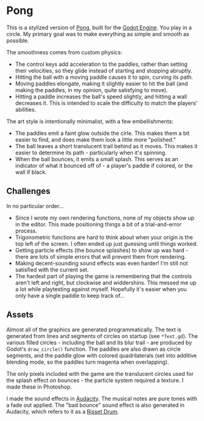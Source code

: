 # Pong

This is a stylized version of [Pong][pong], built for the [Godot Engine][godot].
You play  in a circle.  My primary goal  was to make  everything  as simple  and
smooth as possible.

The smoothness comes from custom physics:

- The control keys  add acceleration  to the paddles,  rather than setting their
  velocities, so they glide instead of starting and stopping abruptly.
- Hitting the ball with a moving paddle causes it to spin, curving its path.
- Moving paddles elongate, making it slightly easier to hit the ball (and making
  the paddles, in my opinion, quite satisfying to move).
- Hitting  a paddle  increases  the ball's speed  slightly,  and hitting  a wall
  decreases it.  This is intended to scale  the difficulty to match the players'
  abilities.

The art style is intentionally minimalist, with a few embellishments:

- The paddles emit a faint glow outside the cirle.  This makes them a bit easier
  to find, and does make them look a little more "polished."
- The ball  leaves a short translucent trail  behind as it moves.  This makes it
  easier to determine its path - particularly when it's spinning.
- When the ball bounces, it emits a small splash. This serves as an indicator of
  what it bounced off of - a player's paddle if colored, or the wall if black.


## Challenges

In no particular order...

- Since I wrote my own  rendering functions,  none of my objects  show up in the
  editor.  This made positioning things a bit of a trial-and-error process.
- Trigonometric functions  are hard to think about  when your origin  is the top
  left of the screen.  I often ended up just guessing until things worked.
- Getting particle effects (the bounce splashes) to show up was hard - there are
  lots of simple errors that will prevent them from rendering.
- Making decent-sounding sound effects was even harder!  I'm still not satisfied
  with the current set.
- The hardest part of playing the game  is remembering that  the controls aren't
  left and right,  but clockwise and widdershins.  This messed me up a lot while
  playtesting against myself.  Hopefully it's easier when you only have a single
  paddle to keep track of...


## Assets

Almost all of the graphics are generated programmatically. The text is generated
from lines  and segments  of circles  on startup  (see `*Text.gd`).  The various
filled circles - including the ball and its blur trail - are produced by Godot's
`draw_circle()` function. The paddles are also drawn as circle segments, and the
paddle glow with colored quadrilaterals (set into additive blending mode, so the
paddles turn magenta when overlapping).

The only pixels included with the game  are the translucent circles used for the
splash effect on bounces - the particle system required a texture.  I made these
in Photoshop.

I made  the sound effects  in [Audacity][audacity].  The musical notes  are pure
tones with a fade out applied.  The "bad bounce"  sound effect is also generated
in Audacity, which refers to it as a [Risset Drum][drum].


[pong]:     https://en.wikipedia.org/wiki/Pong
[godot]:    https://godotengine.org/
[audacity]: https://www.audacityteam.org/
[drum]:     https://manual.audacityteam.org/man/risset_drum.html
